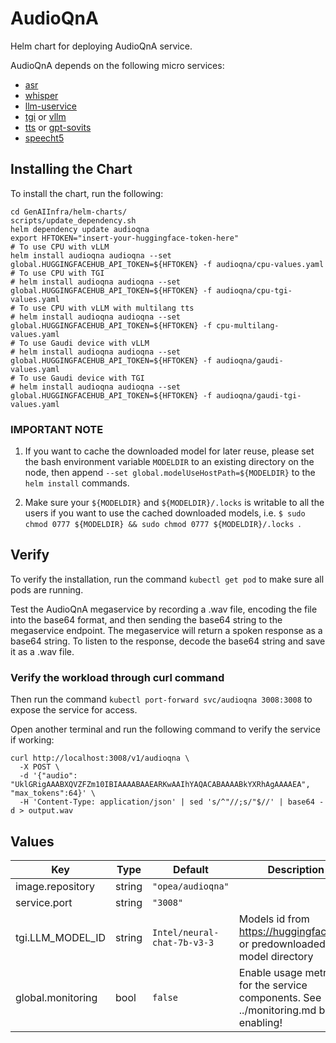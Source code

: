# AudioQnA

Helm chart for deploying AudioQnA service.

AudioQnA depends on the following micro services:

- [asr](../common/asr/README.md)
- [whisper](../common/whisper/README.md)
- [llm-uservice](../common/llm-uservice/README.md)
- [tgi](../common/tgi/README.md) or [vllm](../common/vllm/README.md)
- [tts](../common/tts/README.md) or [gpt-sovits](../common/gpt-sovits/README.md)
- [speecht5](../common/speecht5/README.md)

## Installing the Chart

To install the chart, run the following:

```console
cd GenAIInfra/helm-charts/
scripts/update_dependency.sh
helm dependency update audioqna
export HFTOKEN="insert-your-huggingface-token-here"
# To use CPU with vLLM
helm install audioqna audioqna --set global.HUGGINGFACEHUB_API_TOKEN=${HFTOKEN} -f audioqna/cpu-values.yaml
# To use CPU with TGI
# helm install audioqna audioqna --set global.HUGGINGFACEHUB_API_TOKEN=${HFTOKEN} -f audioqna/cpu-tgi-values.yaml
# To use CPU with vLLM with multilang tts
# helm install audioqna audioqna --set global.HUGGINGFACEHUB_API_TOKEN=${HFTOKEN} -f cpu-multilang-values.yaml
# To use Gaudi device with vLLM
# helm install audioqna audioqna --set global.HUGGINGFACEHUB_API_TOKEN=${HFTOKEN} -f audioqna/gaudi-values.yaml
# To use Gaudi device with TGI
# helm install audioqna audioqna --set global.HUGGINGFACEHUB_API_TOKEN=${HFTOKEN} -f audioqna/gaudi-tgi-values.yaml
```

### IMPORTANT NOTE

1. If you want to cache the downloaded model for later reuse, please set the bash environment variable `MODELDIR` to an existing directory on the node, then append `--set global.modelUseHostPath=${MODELDIR}` to the `helm install` commands.

2. Make sure your `${MODELDIR}` and `${MODELDIR}/.locks` is writable to all the users if you want to use the cached downloaded models, i.e. `$ sudo chmod 0777 ${MODELDIR} && sudo chmod 0777 ${MODELDIR}/.locks `.

## Verify

To verify the installation, run the command `kubectl get pod` to make sure all pods are running.

Test the AudioQnA megaservice by recording a .wav file, encoding the file into the base64 format, and then sending the base64 string to the megaservice endpoint. The megaservice will return a spoken response as a base64 string. To listen to the response, decode the base64 string and save it as a .wav file.

### Verify the workload through curl command

Then run the command `kubectl port-forward svc/audioqna 3008:3008` to expose the service for access.

Open another terminal and run the following command to verify the service if working:

```console
curl http://localhost:3008/v1/audioqna \
  -X POST \
  -d '{"audio": "UklGRigAAABXQVZFZm10IBIAAAABAAEARKwAAIhYAQACABAAAABkYXRhAgAAAAEA", "max_tokens":64}' \
  -H 'Content-Type: application/json' | sed 's/^"//;s/"$//' | base64 -d > output.wav
```

## Values

| Key               | Type   | Default                     | Description                                                                            |
| ----------------- | ------ | --------------------------- | -------------------------------------------------------------------------------------- |
| image.repository  | string | `"opea/audioqna"`           |                                                                                        |
| service.port      | string | `"3008"`                    |                                                                                        |
| tgi.LLM_MODEL_ID  | string | `Intel/neural-chat-7b-v3-3` | Models id from https://huggingface.co/, or predownloaded model directory               |
| global.monitoring | bool   | `false`                     | Enable usage metrics for the service components. See ../monitoring.md before enabling! |
